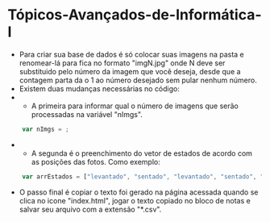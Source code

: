 # Tópicos-Avançados-de-Informática-I

* Para criar sua base de dados é só colocar suas imagens na pasta e renomear-lá para fica no formato "imgN.jpg" onde N deve ser substituido pelo número da imagem que você deseja, desde que a contagem parta da o 1 ao número desejado sem pular nenhum número.
* Existem duas mudanças necessárias no código:
* * A primeira para informar qual o número de imagens que serão processadas na variável "nImgs".
```javascript
    var nImgs = ;
```
* * A segunda é o preenchimento do vetor de estados de acordo com as posições das fotos. Como exemplo:
```javascript
    var arrEstados = ["levantado", "sentado", "levantado", "sentado", "sentado"];
```
* O passo final é copiar o texto foi gerado na página acessada quando se clica no icone "index.html", jogar o texto copiado no bloco de notas e salvar seu arquivo com a extensão "*.csv".
